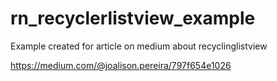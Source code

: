 # rn_recyclerlistview_example

Example created for article on medium about recyclinglistview

https://medium.com/@joalison.pereira/797f654e1026
